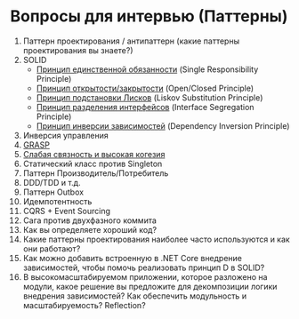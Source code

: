 # Вопросы для интервью (Паттерны)

1. Паттерн проектирования / антипаттерн (какие паттерны проектирования вы знаете?)
2. SOLID
   - [Принцип единственной обязанности](https://metanit.com/sharp/patterns/5.1.php) (Single Responsibility Principle)
   - [Принцип открытости/закрытости](https://metanit.com/sharp/patterns/5.2.php) (Open/Closed Principle)
   - [Принцип подстановки Лисков](https://metanit.com/sharp/patterns/5.3.php) (Liskov Substitution Principle)
   - [Принцип разделения интерфейсов](https://metanit.com/sharp/patterns/5.4.php) (Interface Segregation Principle)
   - [Принцип инверсии зависимостей](https://metanit.com/sharp/patterns/5.5.php) (Dependency Inversion Principle)
3. Инверсия управления
4. [GRASP](https://habr.com/ru/post/92570/)
5. [Слабая связность и высокая когезия](https://medium.com/german-gorelkin/low-coupling-high-cohesion-d36369fb1be9)
6. Статический класс против Singleton
7. Паттерн Производитель/Потребитель
8. DDD/TDD и т.д.
9. Паттерн Outbox
10. Идемпотентность
11. CQRS + Event Sourcing
12. Сага против двухфазного коммита
13. Как вы определяете хороший код?
14. Какие паттерны проектирования наиболее часто используются и как они работают?
15. Как можно добавить встроенную в .NET Core внедрение зависимостей, чтобы помочь реализовать принцип D в SOLID?
16. В высокомасштабируемом приложении, которое разложено на модули, какое решение вы предложите для декомпозиции логики внедрения зависимостей? Как обеспечить модульность и масштабируемость? Reflection?